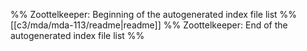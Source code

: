 %% Zoottelkeeper: Beginning of the autogenerated index file list  %%
 [[c3/mda/mda-113/readme|readme]]
%% Zoottelkeeper: End of the autogenerated index file list  %%
